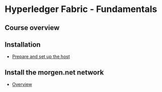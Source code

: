 # Hyperledger Fabric - Fundamentals

## Course overview

## Installation
- [Prepare and set up the host](./setup/index.md)

## Install the morgen.net network
- [Overview](./morgen.net/index.md)